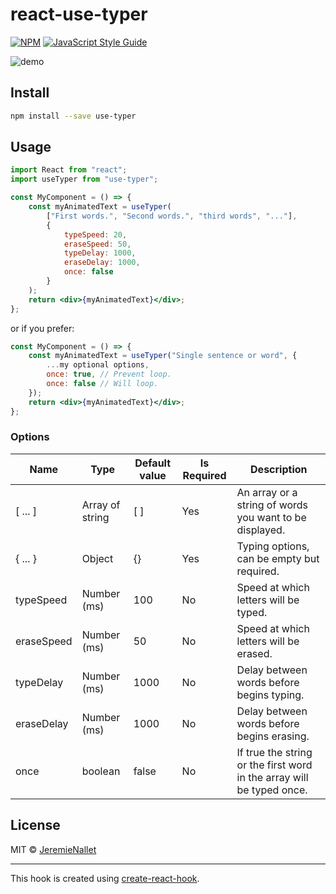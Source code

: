 # react-use-typer

[![NPM](https://img.shields.io/npm/v/typer.svg)](https://www.npmjs.com/package/use-typer) [![JavaScript Style Guide](https://img.shields.io/badge/code_style-standard-brightgreen.svg)](https://standardjs.com)

![demo](https://media.giphy.com/media/Q8IfctHNsDNzDbvKan/giphy.gif)

## Install

```bash
npm install --save use-typer
```

## Usage

```jsx
import React from "react";
import useTyper from "use-typer";

const MyComponent = () => {
    const myAnimatedText = useTyper(
        ["First words.", "Second words.", "third words", "..."],
        {
            typeSpeed: 20,
            eraseSpeed: 50,
            typeDelay: 1000,
            eraseDelay: 1000,
            once: false
        }
    );
    return <div>{myAnimatedText}</div>;
};
```

or if you prefer:

```jsx
const MyComponent = () => {
    const myAnimatedText = useTyper("Single sentence or word", {
        ...my optional options,
        once: true, // Prevent loop.
        once: false // Will loop.
    });
    return <div>{myAnimatedText}</div>;
};
```

### Options

| Name       | Type            | Default value | Is Required | Description                                                           |
| ---------- | --------------- | ------------- | ----------- | --------------------------------------------------------------------- |
| [ ... ]    | Array of string | [ ]           | Yes         | An array or a string of words you want to be displayed.               |
| { ... }    | Object          | {}            | Yes         | Typing options, can be empty but required.                            |
| typeSpeed  | Number (ms)     | 100           | No          | Speed at which letters will be typed.                                 |
| eraseSpeed | Number (ms)     | 50            | No          | Speed at which letters will be erased.                                |
| typeDelay  | Number (ms)     | 1000          | No          | Delay between words before begins typing.                             |
| eraseDelay | Number (ms)     | 1000          | No          | Delay between words before begins erasing.                            |
| once       | boolean         | false         | No          | If true the string or the first word in the array will be typed once. |

## License

MIT © [JeremieNallet](https://github.com/JeremieNallet)

---

This hook is created using [create-react-hook](https://github.com/hermanya/create-react-hook).
